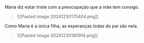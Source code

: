 Maria diz estar triste com a preocupação que a mãe tem consigo.
>![[Pasted image 20241230175404.png]]

Como Maria é a única filha, as esperanças todas do pai são nela.
>![[Pasted image 20241230180914.png]]